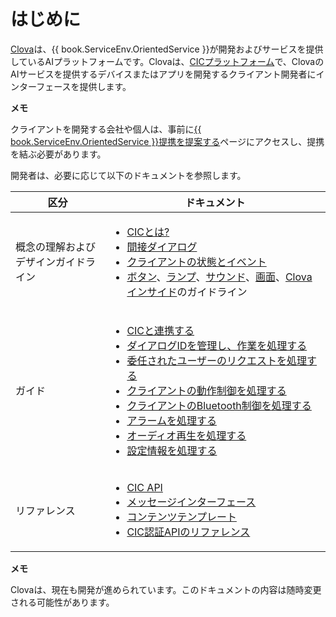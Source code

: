 # はじめに

<a target="_blank" href="https://clova.ai">Clova</a>は、{{ book.ServiceEnv.OrientedService }}が開発およびサービスを提供しているAIプラットフォームです。Clovaは、[CICプラットフォーム](/Develop/CIC_Overview.md#WhatisCIC)で、ClovaのAIサービスを提供するデバイスまたはアプリを開発するクライアント開発者にインターフェースを提供します。

<div class="note">
  <p><strong>メモ</strong></p>
  <p>クライアントを開発する会社や個人は、事前に<a target="_blank" href="{{ book.ServiceEnv.ProposalRegisterURI }}">{{ book.ServiceEnv.OrientedService }}提携を提案する</a>ページにアクセスし、提携を結ぶ必要があります。</p>
</div>

開発者は、必要に応じて以下のドキュメントを参照します。

<table>
  <thead>
    <tr>
      <th width="30%">区分</th>
      <th width="70%">ドキュメント</th>
    </tr>
  </thead>
  <tbody>
    <tr>
      <td>概念の理解およびデザインガイドライン</td>
      <td>
        <ul>
          <li><a href="/Develop/CIC_Overview.md#WhatisCIC">CICとは?</a></li>
          <li><a href="/Develop/CIC_Overview.md#IndirectDialogue">間接ダイアログ</a></li>
          <li><a href="/Design/Client_State_And_Event.md">クライアントの状態とイベント</a></li>
          <li><a href="/Design/Button.md">ボタン</a>、<a href="/Design/Light.md">ランプ</a>、<a href="/Design/Audio.md">サウンド</a>、<a href="/Design/Screen.md">画面</a>、<a href="/Design/Clova_Inside.md">Clovaインサイド</a>のガイドライン</li>
        </ul>
      </td>
    </tr>
    <tr>
      <td>ガイド</td>
      <td>
        <ul>
          <li><a href="/Develop/Guides/Interact_with_CIC.md">CICと連携する</a></li>
          <li><a href="/Develop/Guides/Manage_Dialogue_ID_And_Handle_Tasks.md">ダイアログIDを管理し、作業を処理する</a></li>
          <li><a href="/Develop/Guides/Handle_Delegation.md">委任されたユーザーのリクエストを処理する</a></li>
          <li><a href="/Develop/Guides/Handle_Device_Control.md">クライアントの動作制御を処理する</a></li>
          <li><a href="/Develop/Guides/Handle_Bluetooth_Control.md">クライアントのBluetooth制御を処理する</a></li>
          <li><a href="/Develop/Guides/Handle_Alerts.md">アラームを処理する</a></li>
          <li><a href="/Develop/Guides/Handle_Audio_Playback.md">オーディオ再生を処理する</a></li>
          <li><a href="/Develop/Guides/Handle_Settings.md">設定情報を処理する</a></li>
        </ul>
      </td>
    </tr>
    <tr>
      <td>リファレンス</td>
      <td>
        <ul>
          <li><a href="/Develop/References/CIC_API.md">CIC API</a></li>
          <li><a href="/Develop/References/Message_Interfaces.md">メッセージインターフェース</a></li>
          <li><a href="/Develop/References/Content_Templates.md">コンテンツテンプレート</a></li>
          <li><a href="/Develop/References/Clova_Auth_API.md">CIC認証APIのリファレンス</a></li>
        </ul>
      </td>
    </tr>
  </tbody>
</table>


<div class="note">
  <p><strong>メモ</strong></p>
  <p>Clovaは、現在も開発が進められています。このドキュメントの内容は随時変更される可能性があります。</p>
</div>

